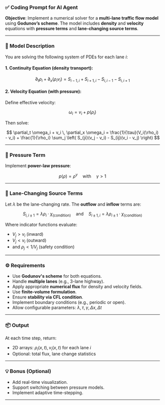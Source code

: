 ### ✅ Coding Prompt for AI Agent

**Objective**: Implement a numerical solver for a **multi-lane traffic flow model** using **Godunov’s scheme**. The model includes **density** and **velocity** equations with **pressure terms** and **lane-changing source terms**.

---

### 📘 Model Description

You are solving the following system of PDEs for each lane $i$:

#### 1. **Continuity Equation** (density transport):

$$
\partial_t \rho_i + \partial_x (\rho_i v_i) = S_{i-1,i} + S_{i+1,i} - S_{i,i-1} - S_{i,i+1}
$$

#### 2. **Velocity Equation** (with pressure):

Define effective velocity:

$$
\omega_i = v_i + p(\rho_i)
$$

Then solve:

$$
\partial_t \omega_i + v_i \, \partial_x \omega_i = \frac{1}{\tau}(V_i(\rho_i) - v_i) + \frac{1}{\rho_i} \sum_j \left( S_{ji}(v_j - v_i) - S_{ij}(v_i - v_j) \right)
$$

---

### 📐 Pressure Term

Implement **power-law pressure**:

$$
p(\rho) = \rho^\gamma \quad \text{with} \quad \gamma > 1
$$

---

### 🔁 Lane-Changing Source Terms

Let $\lambda$ be the lane-changing rate. The **outflow** and **inflow** terms are:

$$
S_{i,i\pm1} = \lambda \rho_i \cdot \chi_{(\text{condition})}
\quad\text{and}\quad
S_{i\pm1,i} = \lambda \rho_{i\pm1} \cdot \chi_{(\text{condition})}
$$

Where indicator functions evaluate:

* $V_j > v_i$ (inward)
* $V_j < v_i$ (outward)
* and $\rho_j < 1 / V_j$ (safety condition)

---

### ⚙️ Requirements

* Use **Godunov's scheme** for both equations.
* Handle **multiple lanes** (e.g., 3-lane highway).
* Apply appropriate **numerical flux** for density and velocity fields.
* Use **finite-volume formulation**.
* Ensure **stability via CFL condition**.
* Implement boundary conditions (e.g., periodic or open).
* Allow configurable parameters: $\lambda, \tau, \gamma, \Delta x, \Delta t$

---

### 📦 Output

At each time step, return:

* 2D arrays: $\rho_i(x,t), v_i(x,t)$ for each lane $i$
* Optional: total flux, lane change statistics

---

### 💡 Bonus (Optional)

* Add real-time visualization.
* Support switching between pressure models.
* Implement adaptive time-stepping.

---
